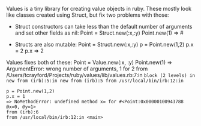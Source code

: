 Values is a tiny library for creating value objects in ruby.
These mostly look like classes created using Struct, but fix two problems with those:

- Struct constructors can take less than the default number of arguments and set other fields as nil:
    Point = Struct.new(:x,:y)
    Point.new(1)
    => #<struct Point x=1, y=nil>

- Structs are also mutable:
    Point = Struct.new(:x,:y)
    p = Point.new(1,2)
    p.x = 2
    p.x
    => 2

Values fixes both of these:
    Point = Value.new(:x, :y)
    Point.new(1)
    => ArgumentError: wrong number of arguments, 1 for 2
    from /Users/tcrayford/Projects/ruby/values/lib/values.rb:7:in `block (2 levels) in new
    from (irb):5:in new
    from (irb):5
    from /usr/local/bin/irb:12:in `<main>

    p = Point.new(1,2)
    p.x = 1
    => NoMethodError: undefined method x= for #<Point:0x00000100943788 @x=0, @y=1>
    from (irb):6
    from /usr/local/bin/irb:12:in <main>

